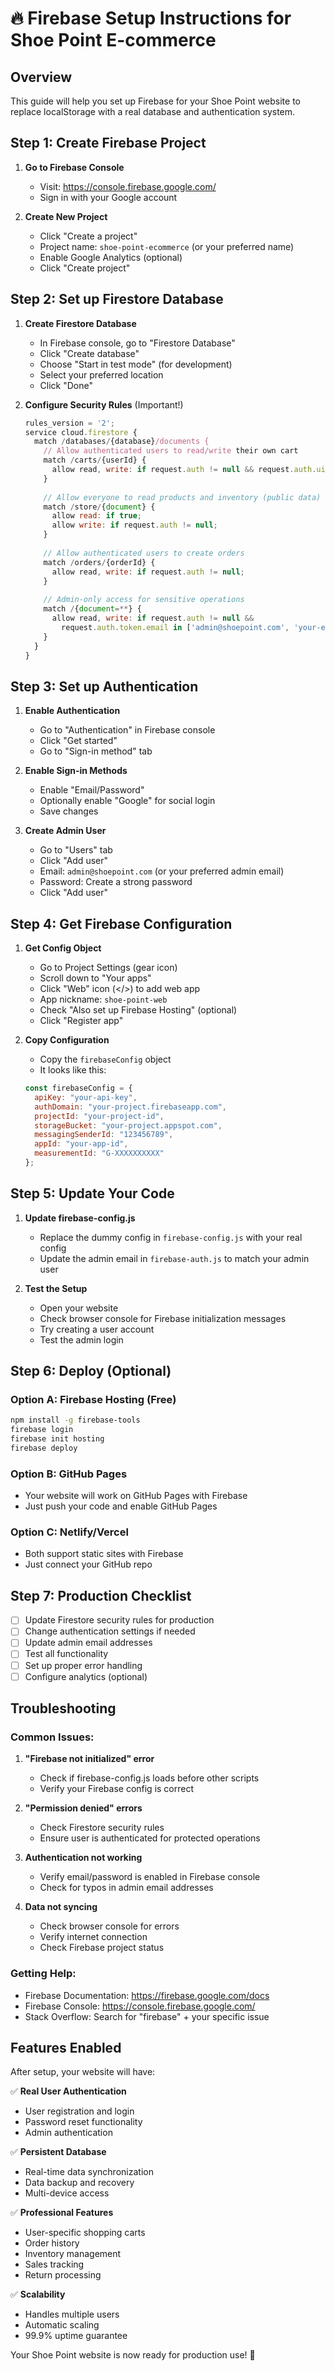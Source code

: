 # 🔥 Firebase Setup Instructions for Shoe Point E-commerce

## Overview
This guide will help you set up Firebase for your Shoe Point website to replace localStorage with a real database and authentication system.

## Step 1: Create Firebase Project

1. **Go to Firebase Console**
   - Visit: https://console.firebase.google.com/
   - Sign in with your Google account

2. **Create New Project**
   - Click "Create a project"
   - Project name: `shoe-point-ecommerce` (or your preferred name)
   - Enable Google Analytics (optional)
   - Click "Create project"

## Step 2: Set up Firestore Database

1. **Create Firestore Database**
   - In Firebase console, go to "Firestore Database"
   - Click "Create database"
   - Choose "Start in test mode" (for development)
   - Select your preferred location
   - Click "Done"

2. **Configure Security Rules** (Important!)
   ```javascript
   rules_version = '2';
   service cloud.firestore {
     match /databases/{database}/documents {
       // Allow authenticated users to read/write their own cart
       match /carts/{userId} {
         allow read, write: if request.auth != null && request.auth.uid == userId;
       }
       
       // Allow everyone to read products and inventory (public data)
       match /store/{document} {
         allow read: if true;
         allow write: if request.auth != null;
       }
       
       // Allow authenticated users to create orders
       match /orders/{orderId} {
         allow read, write: if request.auth != null;
       }
       
       // Admin-only access for sensitive operations
       match /{document=**} {
         allow read, write: if request.auth != null && 
           request.auth.token.email in ['admin@shoepoint.com', 'your-email@gmail.com'];
       }
     }
   }
   ```

## Step 3: Set up Authentication

1. **Enable Authentication**
   - Go to "Authentication" in Firebase console
   - Click "Get started"
   - Go to "Sign-in method" tab

2. **Enable Sign-in Methods**
   - Enable "Email/Password"
   - Optionally enable "Google" for social login
   - Save changes

3. **Create Admin User**
   - Go to "Users" tab
   - Click "Add user"
   - Email: `admin@shoepoint.com` (or your preferred admin email)
   - Password: Create a strong password
   - Click "Add user"

## Step 4: Get Firebase Configuration

1. **Get Config Object**
   - Go to Project Settings (gear icon)
   - Scroll down to "Your apps"
   - Click "Web" icon (</>) to add web app
   - App nickname: `shoe-point-web`
   - Check "Also set up Firebase Hosting" (optional)
   - Click "Register app"

2. **Copy Configuration**
   - Copy the `firebaseConfig` object
   - It looks like this:
   ```javascript
   const firebaseConfig = {
     apiKey: "your-api-key",
     authDomain: "your-project.firebaseapp.com",
     projectId: "your-project-id",
     storageBucket: "your-project.appspot.com",
     messagingSenderId: "123456789",
     appId: "your-app-id",
     measurementId: "G-XXXXXXXXXX"
   };
   ```

## Step 5: Update Your Code

1. **Update firebase-config.js**
   - Replace the dummy config in `firebase-config.js` with your real config
   - Update the admin email in `firebase-auth.js` to match your admin user

2. **Test the Setup**
   - Open your website
   - Check browser console for Firebase initialization messages
   - Try creating a user account
   - Test the admin login

## Step 6: Deploy (Optional)

### Option A: Firebase Hosting (Free)
```bash
npm install -g firebase-tools
firebase login
firebase init hosting
firebase deploy
```

### Option B: GitHub Pages
- Your website will work on GitHub Pages with Firebase
- Just push your code and enable GitHub Pages

### Option C: Netlify/Vercel
- Both support static sites with Firebase
- Just connect your GitHub repo

## Step 7: Production Checklist

- [ ] Update Firestore security rules for production
- [ ] Change authentication settings if needed
- [ ] Update admin email addresses
- [ ] Test all functionality
- [ ] Set up proper error handling
- [ ] Configure analytics (optional)

## Troubleshooting

### Common Issues:

1. **"Firebase not initialized" error**
   - Check if firebase-config.js loads before other scripts
   - Verify your Firebase config is correct

2. **"Permission denied" errors**
   - Check Firestore security rules
   - Ensure user is authenticated for protected operations

3. **Authentication not working**
   - Verify email/password is enabled in Firebase console
   - Check for typos in admin email addresses

4. **Data not syncing**
   - Check browser console for errors
   - Verify internet connection
   - Check Firebase project status

### Getting Help:

- Firebase Documentation: https://firebase.google.com/docs
- Firebase Console: https://console.firebase.google.com/
- Stack Overflow: Search for "firebase" + your specific issue

## Features Enabled

After setup, your website will have:

✅ **Real User Authentication**
- User registration and login
- Password reset functionality
- Admin authentication

✅ **Persistent Database**
- Real-time data synchronization
- Data backup and recovery
- Multi-device access

✅ **Professional Features**
- User-specific shopping carts
- Order history
- Inventory management
- Sales tracking
- Return processing

✅ **Scalability**
- Handles multiple users
- Automatic scaling
- 99.9% uptime guarantee

Your Shoe Point website is now ready for production use! 🚀